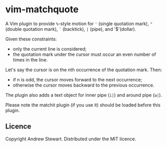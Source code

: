 # vim-matchquote

A Vim plugin to provide `%`-style motion for `'` (single quotation mark), `"` (double quotation mark), `` ` `` (backtick),  `|` (pipe), and '$'(dollar).

Given these constraints:

- only the current line is considered;
- the quotation mark under the cursor must occur an even number of times in the line.

Let's say the cursor is on the nth occurrence of the quotation mark.  Then:

- if n is odd, the cursor moves forward to the next occurrence;
- otherwise the cursor moves backward to the previous occurrence.

The plugin also adds a text object for inner pipe (`i|`) and around pipe (`a|`).

Please note the matchit plugin (if you use it) should be loaded before this plugin.


## Licence

Copyright Andrew Stewart.  Distributed under the MIT licence.
